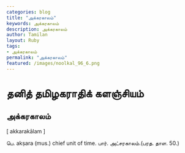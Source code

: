```yaml
---  
categories: blog  
title: "அக்கரகாலம்"
keywords: அக்கரகாலம்  
description: அக்கரகாலம்
author: Tamilan  
layout: Ruby  
tags:     
- அக்கரகாலம்
permalink: "அக்கரகாலம்"  
featured: /images/noolkal_96_6.png  
--- 
```

# தனித் தமிழகராதிக் களஞ்சியம்
## அக்கரகாலம்

[ akkarakālam ]  
  
பெ. akṣara (mus.) chief unit of time. பார். அட்சரகாலம்.(பரத. தாள. 50.)